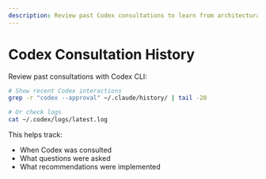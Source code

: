 ```yaml
---
description: Review past Codex consultations to learn from architectural decisions
---
```


# Codex Consultation History

Review past consultations with Codex CLI:
```bash
# Show recent Codex interactions
grep -r "codex --approval" ~/.claude/history/ | tail -20

# Or check logs
cat ~/.codex/logs/latest.log
```

This helps track:
- When Codex was consulted
- What questions were asked
- What recommendations were implemented
